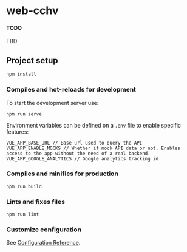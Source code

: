 # web-cchv

#### TODO

TBD

## Project setup

```
npm install
```

### Compiles and hot-reloads for development

To start the development server use:

```
npm run serve
```

Environment variables can be defined on a `.env` file to enable specific features:

```
VUE_APP_BASE_URL // Base url used to query the API
VUE_APP_ENABLE_MOCKS // Whether if mock API data or not. Enables access to the app without the need of a real backend.
VUE_APP_GOOGLE_ANALYTICS // Google analytics tracking id
```

### Compiles and minifies for production

```
npm run build
```

### Lints and fixes files

```
npm run lint
```

### Customize configuration

See [Configuration Reference](https://cli.vuejs.org/config/).

